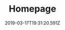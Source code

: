 ---
title: Homepage
date: 2019-03-17T19:31:20.591Z
sections:
  - name: Recipes
    description: Not my own
    icon: img/food-svgrepo-com.svg
  - name: Music
    description: Noodling
    icon: img/music-svgrepo-com.svg
  - name: About
    description: Hello there
    icon: img/hand-waving-fill-svgrepo-com.svg
  - name: Places
    description: Where I've been
    icon: img/map-fill-svgreop-com.svg
content: |-
  Hello hello, this is Bailey speaking.

  I wanted a place to keep track of things that I've made, or are important to me, so I built this.
  
  Hope you enjoy too.
---